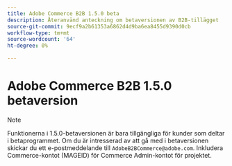 ```yaml
---
title: Adobe Commerce B2B 1.5.0 beta
description: Återanvänd anteckning om betaversionen av B2B-tillägget
source-git-commit: 9ecf9a2b61353a6862d4d9ba6ea8455d9390d0cb
workflow-type: tm+mt
source-wordcount: '64'
ht-degree: 0%

---
```


# Adobe Commerce B2B 1.5.0 betaversion

>[!NOTE]
>
>Funktionerna i 1.5.0-betaversionen är bara tillgängliga för kunder som deltar i betaprogrammet. Om du är intresserad av att gå med i betaversionen skickar du ett e-postmeddelande till `AdobeB2BCommerce@adobe.com`. Inkludera Commerce-kontot (MAGEID) för Commerce Admin-kontot för projektet.
